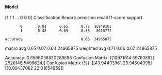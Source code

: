 #### Model
[1 1 1 ... 0 0 0]
Classification Report:
              precision    recall  f1-score   support

           0       0.81      0.65      0.72  16949103
           1       0.48      0.69      0.56   8016772

    accuracy                           0.66  24965875
   macro avg       0.65      0.67      0.64  24965875
weighted avg       0.71      0.66      0.67  24965875

Accuracy: 0.6596058820289695
Confusion Matrix:
[[10971014  5978089]
 [ 2520148  5496624]]
Confusion Matrix (%):
[[43.94403961 23.94504098]
 [10.09437082 22.01654859]]
